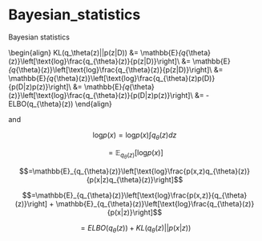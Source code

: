 # Bayesian_statistics
Bayesian statistics


\begin{align}
KL(q_\theta(z)||p(z|D)) &= \mathbb{E}_{q_{\theta}(z)}\left[\text{log}\frac{q_{\theta}(z)}{p(z|D)}\right]\\
&= \mathbb{E}_{q_{\theta}(z)}\left[\text{log}\frac{q_{\theta}(z)}{p(z|D)}\right]\\
&= \mathbb{E}_{q_{\theta}(z)}\left[\text{log}\frac{q_{\theta}(z)p(D)}{p(D|z)p(z)}\right]\\
&= \mathbb{E}_{q_{\theta}(z)}\left[\text{log}\frac{q_{\theta}(z)}{p(D|z)p(z)}\right]\\
&= -ELBO(q_{\theta}(z))
\end{align}


and 


$$\text{log}p(x)=\text{log}p(x)\int q_{\theta}(z)dz$$

$$=\mathbb{E}_{q_{\theta}(z)}\left[\text{log}p(x)\right]$$

$$=\mathbb{E}_{q_{\theta}(z)}\left[\text{log}\frac{p(x,z)q_{\theta}(z)}{p(x|z)q_{\theta}(z)}\right]$$

$$=\mathbb{E}_{q_{\theta}(z)}\left[\text{log}\frac{p(x,z)}{q_{\theta}(z)}\right] + \mathbb{E}_{q_{\theta}(z)}\left[\text{log}\frac{q_{\theta}(z)}{p(x|z)}\right]$$

$$=ELBO(q_{\theta}(z)) + KL(q_{\theta}(z)||p(x|z))$$